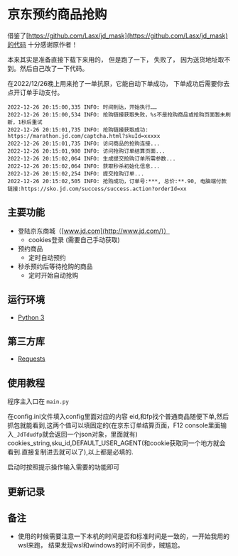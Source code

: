 # 京东预约商品抢购

借鉴了[https://github.com/Lasx/jd_mask](https://github.com/Lasx/jd_mask)的代码
十分感谢原作者！  

本来其实是准备直接下载下来用的， 但是跑了一下， 失败了， 因为送货地址取不到。然后自己改了一下代码。  

在2022/12/26晚上用来抢了一单抗原，它能自动下单成功， 下单成功后需要你去点开订单手动支付。

```
2022-12-26 20:15:00,335 INFO: 时间到达，开始执行……
2022-12-26 20:15:00,534 INFO: 抢购链接获取失败，%s不是抢购商品或抢购页面暂未刷新，1秒后重试
2022-12-26 20:15:01,735 INFO: 抢购链接获取成功: https://marathon.jd.com/captcha.html?skuId=xxxxx
2022-12-26 20:15:01,735 INFO: 访问商品的抢购连接...
2022-12-26 20:15:01,980 INFO: 访问抢购订单结算页面...
2022-12-26 20:15:02,064 INFO: 生成提交抢购订单所需参数...
2022-12-26 20:15:02,064 INFO: 获取秒杀初始化信息...
2022-12-26 20:15:02,254 INFO: 提交抢购订单...
2022-12-26 20:15:02,505 INFO: 抢购成功，订单号:***, 总价:**.90, 电脑端付款链接:https://sko.jd.com/success/success.action?orderId=xx
```
## 主要功能

- 登陆京东商城（[www.jd.com](http://www.jd.com/)）
  - cookies登录 (需要自己手动获取)
- 预约商品
  - 定时自动预约
- 秒杀预约后等待抢购的商品
  - 定时开始自动抢购

## 运行环境

- [Python 3](https://www.python.org/)

## 第三方库

- [Requests](http://docs.python-requests.org/en/master/)

## 使用教程

程序主入口在 `main.py`

在config.ini文件填入config里面对应的内容
eid,和fp找个普通商品随便下单,然后抓包就能看到,这两个值可以填固定的(在京东订单结算页面，F12 console里面输入`_JdTdudfp`就会返回一个json对象，里面就有)
cookies_string,sku_id,DEFAULT_USER_AGENT(和cookie获取同一个地方就会看到.直接复制进去就可以了),以上都是必填的.

启动时按照提示操作输入需要的功能即可

## 更新记录


## 备注

- 使用的时候需要注意一下本机的时间是否和标准时间是一致的，一开始我用的wsl来跑， 结果发现wsl和windows的时间不同步，贼尴尬。